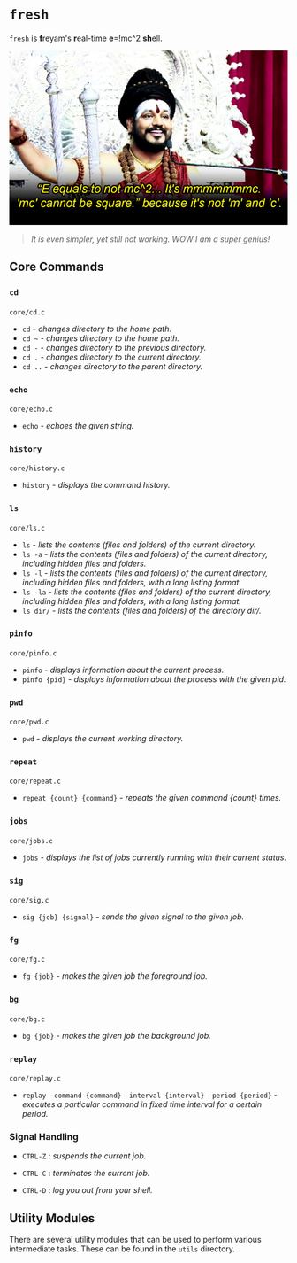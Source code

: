# `fresh`

`fresh` is **f**reyam's **r**eal-time **e**=!mc^2 **sh**ell.

![](fresh-vision.jpg)

> _It is even simpler, yet still not working. WOW I am a super genius!_

## Core Commands

### `cd`

`core/cd.c`

-   `cd` - _changes directory to the home path._
-   `cd ~` - _changes directory to the home path._
-   `cd -` - _changes directory to the previous directory._
-   `cd .` - _changes directory to the current directory._
-   `cd ..` - _changes directory to the parent directory._

### `echo`

`core/echo.c`

-   `echo` - _echoes the given string._

### `history`

`core/history.c`

-   `history` - _displays the command history._

### `ls`

`core/ls.c`

-   `ls` - _lists the contents (files and folders) of the current directory._
-   `ls -a` - _lists the contents (files and folders) of the current directory, including hidden files and folders._
-   `ls -l` - _lists the contents (files and folders) of the current directory, including hidden files and folders, with a long listing format._
-   `ls -la` - _lists the contents (files and folders) of the current directory, including hidden files and folders, with a long listing format._
-   `ls dir/` - _lists the contents (files and folders) of the directory dir/._

### `pinfo`

`core/pinfo.c`

-   `pinfo` - _displays information about the current process._
-   `pinfo {pid}` - _displays information about the process with the given pid._

### `pwd`

`core/pwd.c`

-   `pwd` - _displays the current working directory._

### `repeat`

`core/repeat.c`

-   `repeat {count} {command}` - _repeats the given command {count} times._

### `jobs`

`core/jobs.c`

-   `jobs` - _displays the list of jobs currently running with their current status._

### `sig`

`core/sig.c`

-   `sig {job} {signal}` - _sends the given signal to the given job._

### `fg`

`core/fg.c`

-   `fg {job}` - _makes the given job the foreground job._

### `bg`

`core/bg.c`

-   `bg {job}` - _makes the given job the background job._

### `replay`

`core/replay.c`

-   `replay -command {command} -interval {interval} -period {period}` - _executes a particular command in fixed time interval for a certain period._

### Signal Handling

-   `CTRL-Z` : _suspends the current job._

-   `CTRL-C` : _terminates the current job._

-   `CTRL-D` : _log you out from your shell._

## Utility Modules

There are several utility modules that can be used to perform various intermediate tasks. These can be found in the `utils` directory.
